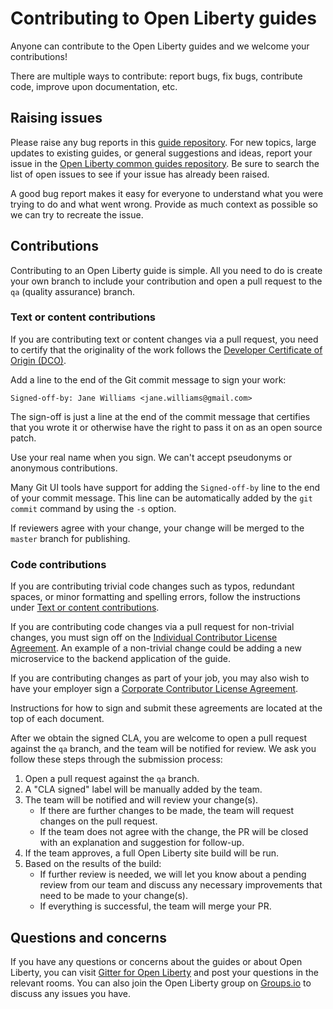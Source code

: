 # Contributing to Open Liberty guides

Anyone can contribute to the Open Liberty guides and we welcome your contributions!

There are multiple ways to contribute: report bugs, fix bugs, contribute code, improve upon documentation, etc.

## Raising issues

Please raise any bug reports in this [guide repository](../../issues). For new topics, large updates to existing guides, or general suggestions and ideas, report your issue in the [Open Liberty common guides repository](https://github.com/OpenLiberty/guides-common/issues). Be sure to search the list of open issues to see if your issue has already been raised.

A good bug report makes it easy for everyone to understand what you were trying to do and what went wrong. Provide as much context as possible so we can try to recreate the issue.

## Contributions

Contributing to an Open Liberty guide is simple. All you need to do is create your own branch to include your contribution and open a pull request to the `qa` (quality assurance) branch.

### Text or content contributions

If you are contributing text or content changes via a pull request, you need to certify that the originality of the work follows the [Developer Certificate of Origin (DCO)](https://developercertificate.org).

Add a line to the end of the Git commit message to sign your work:

```text
Signed-off-by: Jane Williams <jane.williams@gmail.com>
```

The sign-off is just a line at the end of the commit message that certifies that you wrote it or otherwise have the right to pass it on as an open source patch.

Use your real name when you sign. We can't accept pseudonyms or anonymous contributions.

Many Git UI tools have support for adding the `Signed-off-by` line to the end of your commit message. This line can be automatically added by the `git commit` command by using the `-s` option.

If reviewers agree with your change, your change will be merged to the `master` branch for publishing.

### Code contributions

If you are contributing trivial code changes such as typos, redundant spaces, or minor formatting and spelling errors, follow the instructions under [Text or content contributions](./CONTRIBUTING.md#text-or-content-contributions).

If you are contributing code changes via a pull request for non-trivial changes, you must sign off on the [Individual Contributor License Agreement](https://github.com/OpenLiberty/open-liberty/blob/master/cla/open-liberty-cla-individual.pdf). An example of a non-trivial change could be adding a new
microservice to the backend application of the guide.

If you are contributing changes as part of your job, you may also wish to have your employer sign a [Corporate Contributor License Agreement](https://github.com/OpenLiberty/open-liberty/blob/master/cla/open-liberty-cla-corporate.pdf).

Instructions for how to sign and submit these agreements are located at the top of each document.

After we obtain the signed CLA, you are welcome to open a pull request against the `qa` branch, and the team will be notified for review. We ask you follow these steps through the submission process:

1. Open a pull request against the `qa` branch.
2. A "CLA signed" label will be manually added by the team.
3. The team will be notified and will review your change(s).
    - If there are further changes to be made, the team will request changes on the pull request.
    - If the team does not agree with the change, the PR will be closed with an explanation and suggestion for follow-up.
4. If the team approves, a full Open Liberty site build will be run.
5. Based on the results of the build:
    - If further review is needed, we will let you know about a pending review from our team and discuss any necessary improvements that need to be made to your change(s).
    - If everything is successful, the team will merge your PR.

## Questions and concerns

If you have any questions or concerns about the guides or about Open Liberty, you can visit [Gitter for Open Liberty](https://gitter.im/OpenLiberty/) and post your questions in the relevant rooms. You can also join the Open Liberty group on [Groups.io](https://groups.io/g/openliberty) to discuss any issues you have.
